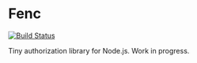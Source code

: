 # Fenc

[![Build Status](https://travis-ci.org/envelope/fenc.svg?branch=master)](https://travis-ci.org/envelope/fenc)

Tiny authorization library for Node.js. Work in progress.
